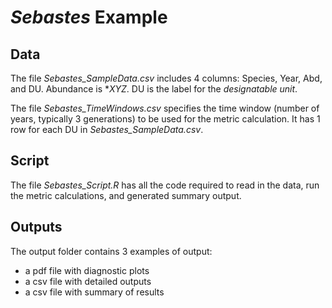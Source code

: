 # *Sebastes* Example

## Data

The file *Sebastes_SampleData.csv*  includes 4 columns:
Species, Year, Abd, and DU. Abundance is **XYZ*. DU is the label for the *designatable unit*.

The file *Sebastes_TimeWindows.csv* specifies the time window (number of years, typically 3 generations)
to be used for the metric calculation. It has 1 row for each DU in *Sebastes_SampleData.csv*.


##  Script

The file *Sebastes_Script.R* has all the code required to read in the data, run the metric calculations,
and generated summary output.

## Outputs

The output folder contains 3 examples of output: 

* a pdf file with diagnostic plots
* a csv file with detailed outputs
* a csv file with summary of results
